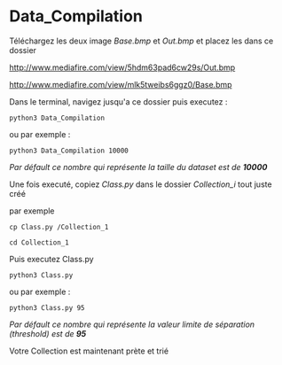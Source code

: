 # Data_Compilation

Téléchargez les deux image *Base.bmp* et *Out.bmp* et placez les dans ce dossier

http://www.mediafire.com/view/5hdm63pad6cw29s/Out.bmp

http://www.mediafire.com/view/mlk5tweibs6ggz0/Base.bmp


Dans le terminal, navigez jusqu'a ce dossier puis executez :

`python3 Data_Compilation`

ou par exemple :

`python3 Data_Compilation 10000`

*Par défault ce nombre qui représente la taille du dataset est de **10000***



Une fois executé, copiez *Class.py* dans le dossier *Collection_i* tout juste créé

par exemple

`cp Class.py /Collection_1`

`cd Collection_1`

Puis executez Class.py

`python3 Class.py`

ou par exemple :

`python3 Class.py 95`

*Par défault ce nombre qui représente la valeur limite de séparation *(threshold)* est de **95***

Votre Collection est maintenant prète et trié 

